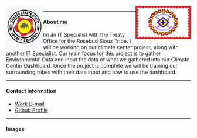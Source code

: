 <img src="/assets/img/RST Flag.png" align="right" width="30%">  
<img src="/assets/img/Treaty Logo.jpg" align="left" width="20%"> 

---

* #### About me

Im an IT Specialist with the Treaty Office for the Rosebud Sioux Tribe.  I will be working on our climate center project, along with another IT Specialist. Our main focus for this project is to gather Environmental Data and input the data of what we gathered into our Climate Center Dashboard.  Once the project is complete we will be training our surrounding tribes with their data input and how to use the dashboard. 

---

#### Contact Information

* [Work E-mail](Wblacksmith@rst-nsn.gov)
* [Github Profile](WilliamBlacksmith.github.io)

---

#### Images 
